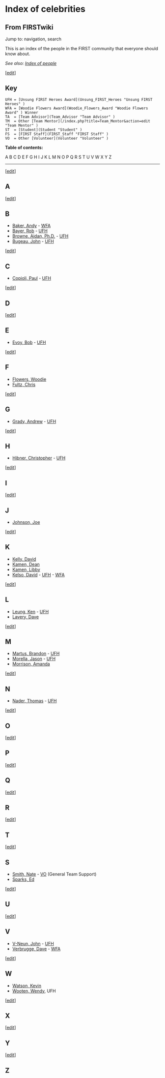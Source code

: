 # Index of celebrities

## From FIRSTwiki

Jump to: navigation, search

This is an index of the people in the FIRST community that everyone should know about.

_See also: [Index of people](Index_of_people "Index of people")_

[[edit](/index.php?title=Index_of_celebrities&action=edit&section=1 "Edit
section: Key")]

## Key

```
UFH = [Unsung FIRST Heroes Award](Unsung_FIRST_Heroes "Unsung FIRST Heroes" )
WFA = [Woodie Flowers Award](Woodie_Flowers_Award "Woodie Flowers Award" ) Winner
TA  = [Team Advisor](Team_Advisor "Team Advisor" )
TM  = Other [Team Mentor](/index.php?title=Team_Mentor&action=edit "Team Mentor" )
ST  = [Student](Student "Student" )
FS  = [FIRST Staff](FIRST_Staff "FIRST Staff" )
VO  = Other [Volunteer](Volunteer "Volunteer" )
```

**Table of contents:**

A B C D E F G H I J K L M N O P Q R S T U V W X Y Z

--------------------------------------------------------------------------------

[[edit](/index.php?title=Index_of_celebrities&action=edit&section=2 "Edit
section: A")]

## A

[[edit](/index.php?title=Index_of_celebrities&action=edit&section=3 "Edit
section: B")]

## B

- [Baker, Andy](Andy_Baker "Andy Baker") - [WFA](Woodie_Flowers_Award "Woodie Flowers Award")
- [Bayer, Rob](/index.php?title=Rob_Bayer&action=edit "Rob Bayer") - [UFH](Unsung_FIRST_Heroes "Unsung FIRST Heroes")
- [Browne, Aidan, Ph.D.](/index.php?title=Aidan_Browne&action=edit "Aidan Browne") - [UFH](Unsung_FIRST_Heroes "Unsung FIRST Heroes")
- [Bugeau, John](/index.php?title=John_Bugeau&action=edit "John Bugeau") - [UFH](Unsung_FIRST_Heroes "Unsung FIRST Heroes")

[[edit](/index.php?title=Index_of_celebrities&action=edit&section=4 "Edit
section: C")]

## C

- [Copioli, Paul](Paul_Copioli "Paul Copioli") - [UFH](Unsung_FIRST_Heroes "Unsung FIRST Heroes")

[[edit](/index.php?title=Index_of_celebrities&action=edit&section=5 "Edit
section: D")]

## D

[[edit](/index.php?title=Index_of_celebrities&action=edit&section=6 "Edit
section: E")]

## E

- [Evoy, Bob](/index.php?title=Bob_Evoy&action=edit "Bob Evoy") - [UFH](Unsung_FIRST_Heroes "Unsung FIRST Heroes")

[[edit](/index.php?title=Index_of_celebrities&action=edit&section=7 "Edit
section: F")]

## F

- [Flowers, Woodie](woodie-flowers)
- [Fultz, Chris](Chris_Fultz "Chris Fultz")

[[edit](/index.php?title=Index_of_celebrities&action=edit&section=8 "Edit
section: G")]

## G

- [Grady, Andrew](/index.php?title=Andrew_Grady&action=edit "Andrew Grady") - [UFH](Unsung_FIRST_Heroes "Unsung FIRST Heroes")

[[edit](/index.php?title=Index_of_celebrities&action=edit&section=9 "Edit
section: H")]

## H

- [Hibner, Christopher](/index.php?title=Christopher_Hibner&action=edit "Christopher Hibner") - [UFH](Unsung_FIRST_Heroes "Unsung FIRST Heroes")

[[edit](/index.php?title=Index_of_celebrities&action=edit&section=10 "Edit
section: I")]

## I

[[edit](/index.php?title=Index_of_celebrities&action=edit&section=11 "Edit
section: J")]

## J

- [Johnson, Joe](Joe_Johnson "Joe Johnson")

[[edit](/index.php?title=Index_of_celebrities&action=edit&section=12 "Edit
section: K")]

## K

- [Kelly, David](/index.php?title=David_Kelly&action=edit "David Kelly")
- [Kamen, Dean](dean-kamen)
- [Kamen, Libby](Libby_Kamen "Libby Kamen")
- [Kelso, David](David_Kelso "David Kelso") - [UFH](Unsung_FIRST_Heroes "Unsung FIRST Heroes") - [WFA](Woodie_Flowers_Award "Woodie Flowers Award")

[[edit](/index.php?title=Index_of_celebrities&action=edit&section=13 "Edit
section: L")]

## L

- [Leung, Ken](/index.php?title=Ken_Leung&action=edit "Ken Leung") - [UFH](Unsung_FIRST_Heroes "Unsung FIRST Heroes")
- [Lavery, Dave](Dave_Lavery "Dave Lavery")

[[edit](/index.php?title=Index_of_celebrities&action=edit&section=14 "Edit
section: M")]

## M

- [Martus, Brandon](Brandon_Martus "Brandon Martus") - [UFH](Unsung_FIRST_Heroes "Unsung FIRST Heroes")
- [Morella, Jason](/index.php?title=Jason_Morrella&action=edit "Jason Morrella") - [UFH](Unsung_FIRST_Heroes "Unsung FIRST Heroes")
- [Morrison, Amanda](/index.php?title=Amanda_Morrison&action=edit "Amanda Morrison")

[[edit](/index.php?title=Index_of_celebrities&action=edit&section=15 "Edit
section: N")]

## N

- [Nader, Thomas](/index.php?title=Thomas_Nader&action=edit "Thomas Nader") - [UFH](Unsung_FIRST_Heroes "Unsung FIRST Heroes")

[[edit](/index.php?title=Index_of_celebrities&action=edit&section=16 "Edit
section: O")]

## O

[[edit](/index.php?title=Index_of_celebrities&action=edit&section=17 "Edit
section: P")]

## P

[[edit](/index.php?title=Index_of_celebrities&action=edit&section=18 "Edit
section: Q")]

## Q

[[edit](/index.php?title=Index_of_celebrities&action=edit&section=19 "Edit
section: R")]

## R

[[edit](/index.php?title=Index_of_celebrities&action=edit&section=20 "Edit
section: T")]

## T

[[edit](/index.php?title=Index_of_celebrities&action=edit&section=21 "Edit
section: S")]

## S

- [Smith, Nate](Nate_Smith "Nate Smith") - [VO](Volunteer "Volunteer") (General Team Support)
- [Sparks, Ed](/index.php?title=Ed_Sparks&action=edit "Ed Sparks")

[[edit](/index.php?title=Index_of_celebrities&action=edit&section=22 "Edit
section: U")]

## U

[[edit](/index.php?title=Index_of_celebrities&action=edit&section=23 "Edit
section: V")]

## V

- [V-Neun, John](/index.php?title=John_V-Neun&action=edit "John V-Neun") - [UFH](Unsung_FIRST_Heroes "Unsung FIRST Heroes")
- [Verbrugge, Dave](Dave_Verbrugge "Dave Verbrugge") - [WFA](Woodie_Flowers_Award "Woodie Flowers Award")

[[edit](/index.php?title=Index_of_celebrities&action=edit&section=24 "Edit
section: W")]

## W

- [Watson, Kevin](Kevin_Watson "Kevin Watson")
- [Wooten, Wendy](/index.php?title=Wendy_Wooten&action=edit "Wendy Wooten"), UFH

[[edit](/index.php?title=Index_of_celebrities&action=edit&section=25 "Edit
section: X")]

## X

[[edit](/index.php?title=Index_of_celebrities&action=edit&section=26 "Edit
section: Y")]

## Y

[[edit](/index.php?title=Index_of_celebrities&action=edit&section=27 "Edit
section: Z")]

## Z
